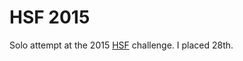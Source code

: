 HSF 2015
========

Solo attempt at the 2015 [HSF](https://hsf.csaw.engineering.nyu.edu/) challenge.
I placed 28th.
